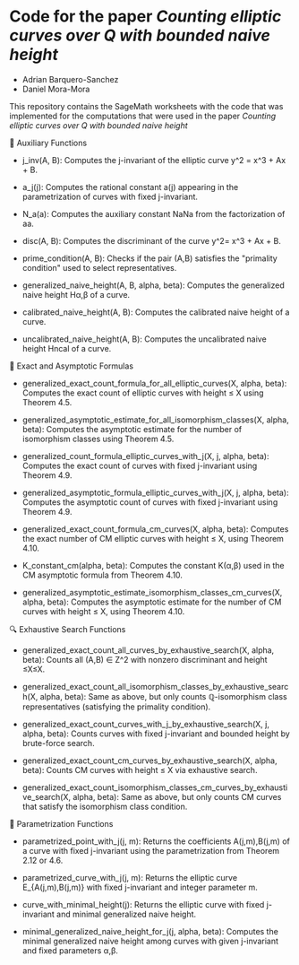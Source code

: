 # Code for the paper *Counting elliptic curves over Q with bounded naive height*

* Adrian Barquero-Sanchez
* Daniel Mora-Mora
    
This repository contains the SageMath worksheets with the code that was implemented for the computations that were used in the paper *Counting elliptic curves over Q with bounded naive height*

🔧 Auxiliary Functions

* j_inv(A, B): Computes the j-invariant of the elliptic curve y^2 = x^3 + Ax + B.

* a_j(j): Computes the rational constant a(j) appearing in the parametrization of curves with fixed j-invariant.

* N_a(a): Computes the auxiliary constant NaNa​ from the factorization of aa.

* disc(A, B): Computes the discriminant of the curve y^2= x^3 + Ax + B.

* prime_condition(A, B): Checks if the pair (A,B) satisfies the "primality condition" used to select representatives.

* generalized_naive_height(A, B, alpha, beta): Computes the generalized naive height Hα,β of a curve.

* calibrated_naive_height(A, B): Computes the calibrated naive height of a curve.

* uncalibrated_naive_height(A, B): Computes the uncalibrated naive height Hncal of a curve.

📐 Exact and Asymptotic Formulas

* generalized_exact_count_formula_for_all_elliptic_curves(X, alpha, beta): Computes the exact count of elliptic curves with height ≤ X using Theorem 4.5.

* generalized_asymptotic_estimate_for_all_isomorphism_classes(X, alpha, beta): Computes the asymptotic estimate for the number of isomorphism classes using Theorem 4.5.

* generalized_count_formula_elliptic_curves_with_j(X, j, alpha, beta): Computes the exact count of curves with fixed j-invariant using Theorem 4.9.

* generalized_asymptotic_formula_elliptic_curves_with_j(X, j, alpha, beta): Computes the asymptotic count of curves with fixed j-invariant using Theorem 4.9.

* generalized_exact_count_formula_cm_curves(X, alpha, beta): Computes the exact number of CM elliptic curves with height ≤ X, using Theorem 4.10.

* K_constant_cm(alpha, beta): Computes the constant K(α,β) used in the CM asymptotic formula from Theorem 4.10.

* generalized_asymptotic_estimate_isomorphism_classes_cm_curves(X, alpha, beta): Computes the asymptotic estimate for the number of CM curves with height ≤ X, using Theorem 4.10.

🔍 Exhaustive Search Functions

* generalized_exact_count_all_curves_by_exhaustive_search(X, alpha, beta): Counts all (A,B) ∈ Z^2 with nonzero discriminant and height ≤X≤X.

* generalized_exact_count_all_isomorphism_classes_by_exhaustive_search(X, alpha, beta): Same as above, but only counts ℚ-isomorphism class representatives (satisfying the primality condition).

* generalized_exact_count_curves_with_j_by_exhaustive_search(X, j, alpha, beta): Counts curves with fixed j-invariant and bounded height by brute-force search.

* generalized_exact_count_cm_curves_by_exhaustive_search(X, alpha, beta): Counts CM curves with height ≤ X via exhaustive search.

* generalized_exact_count_isomorphism_classes_cm_curves_by_exhaustive_search(X, alpha, beta): Same as above, but only counts CM curves that satisfy the isomorphism class condition.

📐 Parametrization Functions

* parametrized_point_with_j(j, m): Returns the coefficients A(j,m),B(j,m) of a curve with fixed j-invariant using the parametrization from Theorem 2.12 or 4.6.

* parametrized_curve_with_j(j, m): Returns the elliptic curve E_{A(j,m),B(j,m)}​ with fixed j-invariant and integer parameter m.

* curve_with_minimal_height(j): Returns the elliptic curve with fixed j-invariant and minimal generalized naive height.

* minimal_generalized_naive_height_for_j(j, alpha, beta): Computes the minimal generalized naive height among curves with given j-invariant and fixed parameters α,β.
